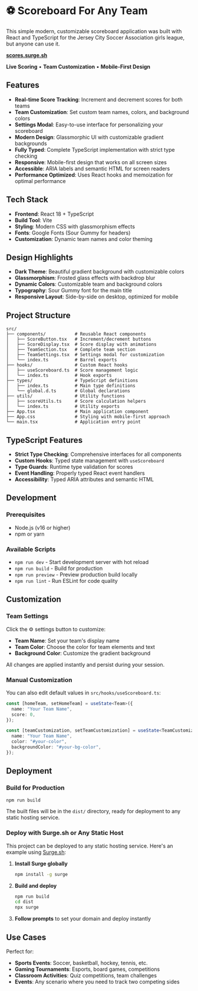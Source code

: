 # ⚽ Scoreboard For Any Team

This simple modern, customizable scoreboard application was built with React and TypeScript for the Jersey City Soccer Association girls league, but anyone can use it.

**[scores.surge.sh](https://scores.surge.sh)**

**Live Scoring** • **Team Customization** • **Mobile-First Design**

## Features

- **Real-time Score Tracking**: Increment and decrement scores for both teams
- **Team Customization**: Set custom team names, colors, and background colors
- **Settings Modal**: Easy-to-use interface for personalizing your scoreboard
- **Modern Design**: Glassmorphic UI with customizable gradient backgrounds
- **Fully Typed**: Complete TypeScript implementation with strict type checking
- **Responsive**: Mobile-first design that works on all screen sizes
- **Accessible**: ARIA labels and semantic HTML for screen readers
- **Performance Optimized**: Uses React hooks and memoization for optimal performance

## Tech Stack

- **Frontend**: React 18 + TypeScript
- **Build Tool**: Vite
- **Styling**: Modern CSS with glassmorphism effects
- **Fonts**: Google Fonts (Sour Gummy for headers)
- **Customization**: Dynamic team names and color theming

## Design Highlights

- **Dark Theme**: Beautiful gradient background with customizable colors
- **Glassmorphism**: Frosted glass effects with backdrop blur
- **Dynamic Colors**: Customizable team and background colors
- **Typography**: Sour Gummy font for the main title
- **Responsive Layout**: Side-by-side on desktop, optimized for mobile

## Project Structure

```
src/
├── components/           # Reusable React components
│   ├── ScoreButton.tsx   # Increment/decrement buttons
│   ├── ScoreDisplay.tsx  # Score display with animations
│   ├── TeamSection.tsx   # Complete team section
│   ├── TeamSettings.tsx  # Settings modal for customization
│   └── index.ts          # Barrel exports
├── hooks/                # Custom React hooks
│   ├── useScoreboard.ts  # Score management logic
│   └── index.ts          # Hook exports
├── types/                # TypeScript definitions
│   ├── index.ts          # Main type definitions
│   └── global.d.ts       # Global declarations
├── utils/                # Utility functions
│   ├── scoreUtils.ts     # Score calculation helpers
│   └── index.ts          # Utility exports
├── App.tsx               # Main application component
├── App.css               # Styling with mobile-first approach
└── main.tsx              # Application entry point
```

## TypeScript Features

- **Strict Type Checking**: Comprehensive interfaces for all components
- **Custom Hooks**: Typed state management with `useScoreboard`
- **Type Guards**: Runtime type validation for scores
- **Event Handling**: Properly typed React event handlers
- **Accessibility**: Typed ARIA attributes and semantic HTML

## Development

### Prerequisites

- Node.js (v16 or higher)
- npm or yarn

### Available Scripts

- `npm run dev` - Start development server with hot reload
- `npm run build` - Build for production
- `npm run preview` - Preview production build locally
- `npm run lint` - Run ESLint for code quality

## Customization

### Team Settings

Click the ⚙️ settings button to customize:

- **Team Name**: Set your team's display name
- **Team Color**: Choose the color for team elements and text
- **Background Color**: Customize the gradient background

All changes are applied instantly and persist during your session.

### Manual Customization

You can also edit default values in `src/hooks/useScoreboard.ts`:

```typescript
const [homeTeam, setHomeTeam] = useState<Team>({
  name: "Your Team Name",
  score: 0,
});

const [teamCustomization, setTeamCustomization] = useState<TeamCustomization>({
  name: "Your Team Name",
  color: "#your-color",
  backgroundColor: "#your-bg-color",
});
```

## Deployment

### Build for Production

```bash
npm run build
```

The built files will be in the `dist/` directory, ready for deployment to any static hosting service.

### Deploy with Surge.sh or Any Static Host

This project can be deployed to any static hosting service. Here's an example using [Surge.sh](https://surge.sh/):

1. **Install Surge globally**

   ```bash
   npm install -g surge
   ```

2. **Build and deploy**

   ```bash
   npm run build
   cd dist
   npx surge
   ```

3. **Follow prompts** to set your domain and deploy instantly

## Use Cases

Perfect for:

- **Sports Events**: Soccer, basketball, hockey, tennis, etc.
- **Gaming Tournaments**: Esports, board games, competitions
- **Classroom Activities**: Quiz competitions, team challenges
- **Events**: Any scenario where you need to track two competing sides
